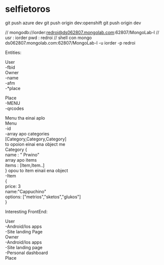 # selfietoros

git push azure dev
git push origin dev:openshift
git push origin dev

// mongodb://iorder:redroi@ds062807.mongolab.com:62807/MongoLab-l
// usr : iorder pwd : redroi
// shell con mongo ds062807.mongolab.com:62807/MongoLab-l -u iorder -p redroi

Entities:<br>

User<br>
	-fbid<br>
Owner<br>
	-name<br>
	-afm<br>
	-*place<br>

Place<br>
	-MENU<br>
	-qrcodes<br>


Menu tha einai aplo<br>
Menu <br>
-id<br>
-array apo categories<br>
	[Category,Category,Category]<br>
	to opoion einai ena object me<br>
Category {<br>
    name : " Prwino"<br>
    array apo items <br>
    items : [Item,Item..]<br>
}
opou to item einaii ena object<br>
-Item<br>
{<br>
	price: 3<br>
	name:"Cappuchino"<br>
	options: ["metrios","sketos","glukos"]<br>
}


Interesting FrontEnd:<br>

User<br>
	-Android/Ios apps	<br>
	-Site landing Page<br>
Owner<br>
	-Android/Ios apps<br>
	-Site landing page<br>
	-Personal dashboard<br>
Place<br>
